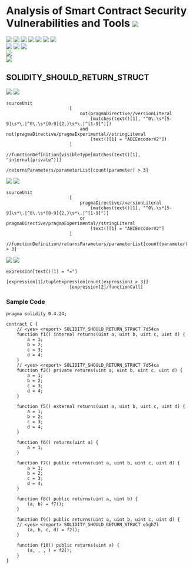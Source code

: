# Analysis of Smart Contract Security Vulnerabilities and Tools ![](https://img.shields.io/badge/-Live-brightgreen)
![](https://img.shields.io/badge/Batch-20CYS-green) ![](https://img.shields.io/badge/Batch-UG21CYS-lightgreen) ![](https://img.shields.io/badge/Batch-PG21CYS-green) ![](https://img.shields.io/badge/Batch-UG22CYS-lightgreen) ![](https://img.shields.io/badge/Batch-PG21CYS-green) ![](https://img.shields.io/badge/Batch-PhD-darkgreen) ![](https://img.shields.io/badge/-B_RIG-darkgreen)<br/>   ![](https://img.shields.io/badge/BlockchainCourse-20CY712-green)  ![](https://img.shields.io/badge/-M.Tech_Dissertation-blue) ![](https://img.shields.io/badge/Focus-Smart_Contract_Security-yellow) <br/>
![](https://img.shields.io/badge/Blockchain-Ethereum-blue)   <br/> 
![](https://img.shields.io/badge/Language-Solidity-blue)

## SOLIDITY_SHOULD_RETURN_STRUCT

![](https://img.shields.io/badge/Pattern_ID-7d54ca-gold) ![](https://img.shields.io/badge/Severity-1-brown) 

```
sourceUnit
                        [
                            not(pragmaDirective//versionLiteral
                                [matches(text()[1], "^0\.\s*[5-9]\s*\.|^0\.\s*[0-9]{2,}\s*\.|^[1-9]")])
                            and not(pragmaDirective/pragmaExperimental//stringLiteral
                                [text()[1] = "ABIEncoderV2"])
                        ]
                        //functionDefinition[visibleType[matches(text()[1], "internal|private")]]
                        /returnsParameters/parameterList[count(parameter) > 3]
```

![](https://img.shields.io/badge/Pattern_ID-83hf3l-gold) ![](https://img.shields.io/badge/Severity-1-brown) 

```
sourceUnit
                        [
                            pragmaDirective//versionLiteral
                                [matches(text()[1], "^0\.\s*[5-9]\s*\.|^0\.\s*[0-9]{2,}\s*\.|^[1-9]")]
                            or pragmaDirective/pragmaExperimental//stringLiteral
                                [text()[1] = "ABIEncoderV2"]
                        ]
                        //functionDefinition/returnsParameters/parameterList[count(parameter) > 3]
```

![](https://img.shields.io/badge/Pattern_ID-e5gh7l-gold) ![](https://img.shields.io/badge/Severity-1-brown) 

```
expression[text()[1] = "="]
                        [expression[1]/tupleExpression[count(expression) > 3]]
                        [expression[2]/functionCall]
```

### Sample Code

```
pragma solidity 0.4.24;

contract C {
    // <yes> <report> SOLIDITY_SHOULD_RETURN_STRUCT 7d54ca
    function f1() internal returns(uint a, uint b, uint c, uint d) {
        a = 1;
        b = 2;
        c = 3;
        d = 4;
    }
    // <yes> <report> SOLIDITY_SHOULD_RETURN_STRUCT 7d54ca
    function f2() private returns(uint a, uint b, uint c, uint d) {
        a = 1;
        b = 2;
        c = 3;
        d = 4;
    }

    function f5() external returns(uint a, uint b, uint c, uint d) {
        a = 1;
        b = 2;
        c = 3;
        d = 4;
    }

    function f6() returns(uint a) {
        a = 1;
    }

    function f7() public returns(uint a, uint b, uint c, uint d) {
        a = 1;
        b = 2;
        c = 3;
        d = 4;
    }

    function f8() public returns(uint a, uint b) {
        (a, b) = f7();
    }

    function f9() public returns(uint a, uint b, uint c, uint d) {
    // <yes> <report> SOLIDITY_SHOULD_RETURN_STRUCT e5gh7l
        (a, b, c, d) = f2();
    }

    function f10() public returns(uint a) {
        (a, , , ) = f2();
    }
}
```